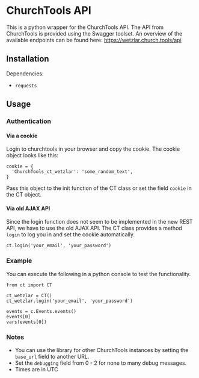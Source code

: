 # ChurchTools API

This is a python wrapper for the ChurchTools API.
The API from ChurchTools is provided using the Swagger toolset.
An overview of the available endpoints can be found here:
<https://wetzlar.church.tools/api>

## Installation

Dependencies:

- `requests`

## Usage

### Authentication

#### Via a cookie

Login to churchtools in your browser and copy the cookie.
The cookie object looks like this:

```python3
cookie = {
  'ChurchTools_ct_wetzlar': 'some_random_text',
}
```

Pass this object to the init function of the CT class or set the field `cookie`
in the CT object.


#### Via old AJAX API

Since the login function does not seem to be implemented in the new REST API, we
have to use the old AJAX API.
The CT class provides a method `login` to log you in and set the cookie
automatically.

```python3
ct.login('your_email', 'your_password')
```

### Example

You can execute the following in a python console to test the functionality.

```python3
from ct import CT

ct_wetzlar = CT()
ct_wetzlar.login('your_email', 'your_password')

events = c.Events.events()
events[0]
vars(events[0])
```

### Notes

- You can use the library for other ChurchTools instances by setting the
  `base_url` field to another URL.
- Set the `debugging` field from 0 - 2 for none to many debug messages.
- Times are in UTC
